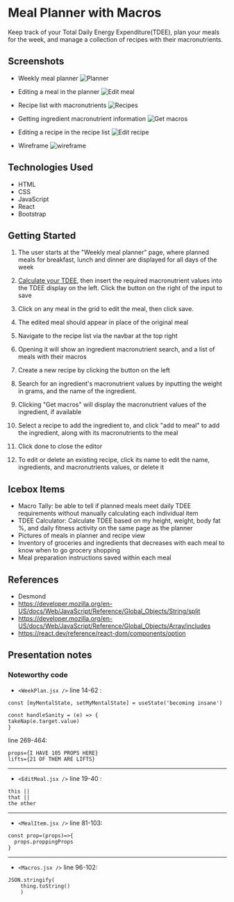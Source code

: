 # Meal Planner with Macros

Keep track of your Total Daily Energy Expenditure(TDEE), plan your meals for the week, and manage a collection of recipes with their macronutrients.

## Screenshots

- Weekly meal planner
  ![Planner](https://github.com/kr222/sei-projects/assets/59068114/a3f33a0d-e10b-4a4f-92a4-0662df92eb17)

- Editing a meal in the planner
  ![Edit meal](https://github.com/kr222/sei-projects/assets/59068114/3e0b045d-3657-42fb-94b8-93c7c742a145)

- Recipe list with macronutrients
  ![Recipes](https://github.com/kr222/sei-projects/assets/59068114/628dff53-5d46-4b99-9d22-7fd012bc14c5)

- Getting ingredient macronutrient information
  ![Get macros](https://github.com/kr222/sei-projects/assets/59068114/03ab61c3-31bd-427f-952c-d807659f5fb4)

- Editing a recipe in the recipe list
  ![Edit recipe](https://github.com/kr222/sei-projects/assets/59068114/8aa2e887-6350-4c77-8dae-9acd445d405a)

- Wireframe
  ![wireframe](https://github.com/kr222/sei-projects/assets/59068114/bddae465-1268-4a4a-b881-6b23b856d486)

## Technologies Used

- HTML
- CSS
- JavaScript
- React
- Bootstrap

## Getting Started

1. The user starts at the "Weekly meal planner" page, where planned meals for breakfast, lunch and dinner are displayed for all days of the week
2. [Calculate your TDEE](https://tdeecalculator.net/), then insert the required macronutrient values into the TDEE display on the left. Click the button on the right of the input to save
3. Click on any meal in the grid to edit the meal, then click save.
4. The edited meal should appear in place of the original meal

5. Navigate to the recipe list via the navbar at the top right
6. Opening it will show an ingredient macronutrient search, and a list of meals with their macros
7. Create a new recipe by clicking the button on the left
8. Search for an ingredient's macronutrient values by inputting the weight in grams, and the name of the ingredient.
9. Clicking "Get macros" will display the macronutrient values of the ingredient, if available
10. Select a recipe to add the ingredient to, and click "add to meal" to add the ingredient, along with its macronutrients to the meal
11. Click done to close the editor
12. To edit or delete an existing recipe, click its name to edit the name, ingredients, and macronutrients values, or delete it

## Icebox Items

- Macro Tally: be able to tell if planned meals meet daily TDEE requirements without manually calculating each individual item
- TDEE Calculator: Calculate TDEE based on my height, weight, body fat %, and daily fitness activity on the same page as the planner
- Pictures of meals in planner and recipe view
- Inventory of groceries and ingredients that decreases with each meal to know when to go grocery shopping
- Meal preparation instructions saved within each meal

## References

- Desmond
- https://developer.mozilla.org/en-US/docs/Web/JavaScript/Reference/Global_Objects/String/split
- https://developer.mozilla.org/en-US/docs/Web/JavaScript/Reference/Global_Objects/Array/includes
- https://react.dev/reference/react-dom/components/option

## Presentation notes

### Noteworthy code

- `<WeekPlan.jsx />` line 14-62 :

```
const [myMentalState, setMyMentalState] = useState('becoming insane')

const handleSanity = (e) => {
takeNap(e.target.value)
}
```

line 269-464:

```
props={I HAVE 105 PROPS HERE}
lifts={21 OF THEM ARE LIFTS}

```

---

- `<EditMeal.jsx />` line 19-40 :

```
this ||
that ||
the other
```

---

- `<MealItem.jsx />` line 81-103:

```
const prop=(props)=>{
  props.proppingProps
}

```

---

- `<Macros.jsx />` line 96-102:

```
JSON.stringify(
    thing.toString()
    )
```

